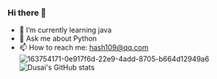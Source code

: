 ### Hi there 👋

<!--
**HashCookie/HashCookie** is a ✨ _special_ ✨ repository because its `README.md` (this file) appears on your GitHub profile.

Here are some ideas to get you started:


- 🌱 I’m currently learning English
- 💬 Ask me about Python
- 📫 How to reach me: hash109@qq.com
- 😄 Pronouns: ...
- ⚡ Fun fact: ...
-->
- 🌱 I’m currently learning java
- 💬 Ask me about Python
- 📫 How to reach me: hash109@qq.com
![163754171-0e917f6d-22e9-4add-8705-b664d12949a6](https://user-images.githubusercontent.com/92775570/200540553-05854280-b551-46e7-9fbc-24b3befdffef.gif)
![Dusai's GitHub stats](https://github-readme-stats.vercel.app/api?username=HashCookie&show_icons=true&theme=radical)
